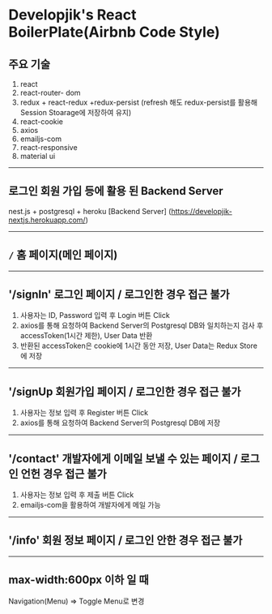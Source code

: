 # Developjik's React BoilerPlate(Airbnb Code Style)

## 주요 기술

1. react
2. react-router- dom
3. redux + react-redux +redux-persist (refresh 해도 redux-persist를 활용해 Session Stoarage에 저장하여 유지)
4. react-cookie
5. axios
6. emailjs-com
7. react-responsive
8. material ui

---

## 로그인 회원 가입 등에 활용 된 Backend Server

nest.js + postgresql + heroku
[Backend Server] (https://developjik-nextjs.herokuapp.com/)

---

## `/` 홈 페이지(메인 페이지)

---

## '/signIn' 로그인 페이지 / 로그인한 경우 접근 불가

1. 사용자는 ID, Password 입력 후 Login 버튼 Click
2. axios를 통해 요청하여 Backend Server의 Postgresql DB와 일치하는지 검사 후 accessToken(1시간 제한), User Data 반환
3. 반환된 accessToken은 cookie에 1시간 동안 저장, User Data는 Redux Store에 저장

---

## '/signUp 회원가입 페이지 / 로그인한 경우 접근 불가

1. 사용자는 정보 입력 후 Register 버튼 Click
2. axios를 통해 요청하여 Backend Server의 Postgresql DB에 저장

---

## '/contact' 개발자에게 이메일 보낼 수 있는 페이지 / 로그인 언헌 경우 접근 불가

1. 사용자는 정보 입력 후 제출 버튼 Click
2. emailjs-com을 활용하여 개발자에게 메일 가능

---

## '/info' 회원 정보 페이지 / 로그인 안한 경우 접근 불가

---

## max-width:600px 이하 일 때

Navigation(Menu) => Toggle Menu로 변경
